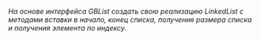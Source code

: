 *На основе интерфейса GBList создать свою реализацию LinkedList с методами вставки в начало,
конец списка, получения размера списка и получения элемента по индексу.*
